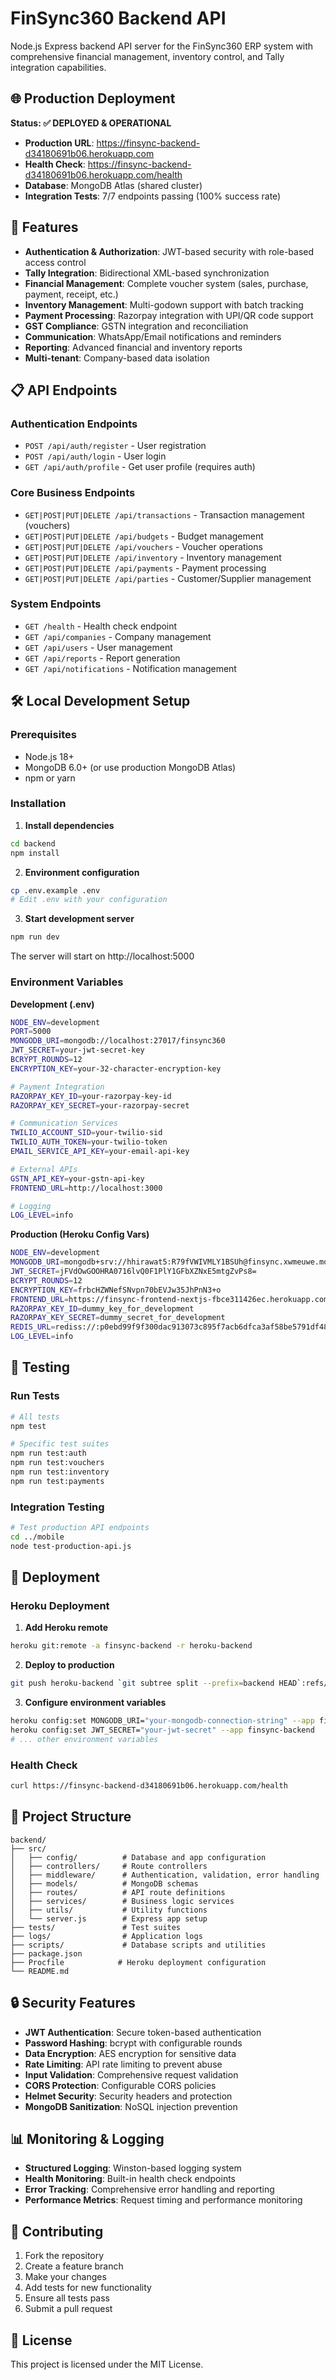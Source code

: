 # FinSync360 Backend API

Node.js Express backend API server for the FinSync360 ERP system with comprehensive financial management, inventory control, and Tally integration capabilities.

## 🌐 Production Deployment

**Status: ✅ DEPLOYED & OPERATIONAL**

- **Production URL**: https://finsync-backend-d34180691b06.herokuapp.com
- **Health Check**: https://finsync-backend-d34180691b06.herokuapp.com/health
- **Database**: MongoDB Atlas (shared cluster)
- **Integration Tests**: 7/7 endpoints passing (100% success rate)

## 🚀 Features

- **Authentication & Authorization**: JWT-based security with role-based access control
- **Tally Integration**: Bidirectional XML-based synchronization
- **Financial Management**: Complete voucher system (sales, purchase, payment, receipt, etc.)
- **Inventory Management**: Multi-godown support with batch tracking
- **Payment Processing**: Razorpay integration with UPI/QR code support
- **GST Compliance**: GSTN integration and reconciliation
- **Communication**: WhatsApp/Email notifications and reminders
- **Reporting**: Advanced financial and inventory reports
- **Multi-tenant**: Company-based data isolation

## 📋 API Endpoints

### Authentication Endpoints
- `POST /api/auth/register` - User registration
- `POST /api/auth/login` - User login
- `GET /api/auth/profile` - Get user profile (requires auth)

### Core Business Endpoints
- `GET|POST|PUT|DELETE /api/transactions` - Transaction management (vouchers)
- `GET|POST|PUT|DELETE /api/budgets` - Budget management
- `GET|POST|PUT|DELETE /api/vouchers` - Voucher operations
- `GET|POST|PUT|DELETE /api/inventory` - Inventory management
- `GET|POST|PUT|DELETE /api/payments` - Payment processing
- `GET|POST|PUT|DELETE /api/parties` - Customer/Supplier management

### System Endpoints
- `GET /health` - Health check endpoint
- `GET /api/companies` - Company management
- `GET /api/users` - User management
- `GET /api/reports` - Report generation
- `GET /api/notifications` - Notification management

## 🛠️ Local Development Setup

### Prerequisites
- Node.js 18+
- MongoDB 6.0+ (or use production MongoDB Atlas)
- npm or yarn

### Installation

1. **Install dependencies**
```bash
cd backend
npm install
```

2. **Environment configuration**
```bash
cp .env.example .env
# Edit .env with your configuration
```

3. **Start development server**
```bash
npm run dev
```

The server will start on http://localhost:5000

### Environment Variables

**Development (.env)**
```bash
NODE_ENV=development
PORT=5000
MONGODB_URI=mongodb://localhost:27017/finsync360
JWT_SECRET=your-jwt-secret-key
BCRYPT_ROUNDS=12
ENCRYPTION_KEY=your-32-character-encryption-key

# Payment Integration
RAZORPAY_KEY_ID=your-razorpay-key-id
RAZORPAY_KEY_SECRET=your-razorpay-secret

# Communication Services
TWILIO_ACCOUNT_SID=your-twilio-sid
TWILIO_AUTH_TOKEN=your-twilio-token
EMAIL_SERVICE_API_KEY=your-email-api-key

# External APIs
GSTN_API_KEY=your-gstn-api-key
FRONTEND_URL=http://localhost:3000

# Logging
LOG_LEVEL=info
```

**Production (Heroku Config Vars)**
```bash
NODE_ENV=development
MONGODB_URI=mongodb+srv://hhirawat5:R79fVWIVMLY1BSUh@finsync.xwmeuwe.mongodb.net/finsync360?retryWrites=true&w=majority&authSource=admin
JWT_SECRET=jFVdOwGOOHRA0716lvQ0F1PlY1GFbXZNxE5mtgZvPs8=
BCRYPT_ROUNDS=12
ENCRYPTION_KEY=frbcHZWNefSNvpn70bEVJw35JhPnN3+o
FRONTEND_URL=https://finsync-frontend-nextjs-fbce311426ec.herokuapp.com
RAZORPAY_KEY_ID=dummy_key_for_development
RAZORPAY_KEY_SECRET=dummy_secret_for_development
REDIS_URL=rediss://:p0ebd99f9f300dac913073c895f7acb6dfca3af58be5791df4823f62bc4a82c18@ec2-52-200-79-251.compute-1.amazonaws.com:26720
LOG_LEVEL=info
```

## 🧪 Testing

### Run Tests
```bash
# All tests
npm test

# Specific test suites
npm run test:auth
npm run test:vouchers
npm run test:inventory
npm run test:payments
```

### Integration Testing
```bash
# Test production API endpoints
cd ../mobile
node test-production-api.js
```

## 🚀 Deployment

### Heroku Deployment

1. **Add Heroku remote**
```bash
heroku git:remote -a finsync-backend -r heroku-backend
```

2. **Deploy to production**
```bash
git push heroku-backend `git subtree split --prefix=backend HEAD`:refs/heads/master --force
```

3. **Configure environment variables**
```bash
heroku config:set MONGODB_URI="your-mongodb-connection-string" --app finsync-backend
heroku config:set JWT_SECRET="your-jwt-secret" --app finsync-backend
# ... other environment variables
```

### Health Check
```bash
curl https://finsync-backend-d34180691b06.herokuapp.com/health
```

## 📁 Project Structure

```
backend/
├── src/
│   ├── config/          # Database and app configuration
│   ├── controllers/     # Route controllers
│   ├── middleware/      # Authentication, validation, error handling
│   ├── models/          # MongoDB schemas
│   ├── routes/          # API route definitions
│   ├── services/        # Business logic services
│   ├── utils/           # Utility functions
│   └── server.js        # Express app setup
├── tests/               # Test suites
├── logs/                # Application logs
├── scripts/             # Database scripts and utilities
├── package.json
├── Procfile            # Heroku deployment configuration
└── README.md
```

## 🔒 Security Features

- **JWT Authentication**: Secure token-based authentication
- **Password Hashing**: bcrypt with configurable rounds
- **Data Encryption**: AES encryption for sensitive data
- **Rate Limiting**: API rate limiting to prevent abuse
- **Input Validation**: Comprehensive request validation
- **CORS Protection**: Configurable CORS policies
- **Helmet Security**: Security headers and protection
- **MongoDB Sanitization**: NoSQL injection prevention

## 📊 Monitoring & Logging

- **Structured Logging**: Winston-based logging system
- **Health Monitoring**: Built-in health check endpoints
- **Error Tracking**: Comprehensive error handling and reporting
- **Performance Metrics**: Request timing and performance monitoring

## 🤝 Contributing

1. Fork the repository
2. Create a feature branch
3. Make your changes
4. Add tests for new functionality
5. Ensure all tests pass
6. Submit a pull request

## 📄 License

This project is licensed under the MIT License.
